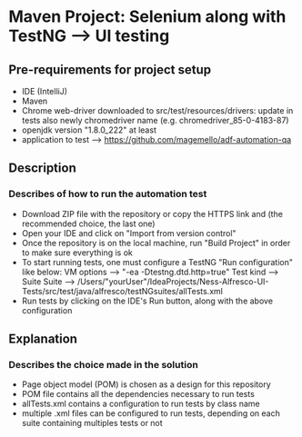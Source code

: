 # Maven Project: Selenium along with TestNG --> UI testing

## Pre-requirements for project setup

- IDE (IntelliJ)
- Maven
- Chrome web-driver downloaded to src/test/resources/drivers: update in tests also newly chromedriver name (e.g. chromedriver_85-0-4183-87)
- openjdk version "1.8.0_222" at least
- application to test --> https://github.com/magemello/adf-automation-qa

## Description 
### Describes of how to run the automation test
- Download ZIP file with the repository or copy the HTTPS link and (the recommended choice, the last one)
- Open your IDE and click on "Import from version control"
- Once the repository is on the local machine, run "Build Project" in order to make sure everything is ok
- To start running tests, one must configure a TestNG "Run configuration" like below:
        VM options --> "-ea -Dtestng.dtd.http=true"
        Test kind --> Suite
        Suite --> /Users/"yourUser"/IdeaProjects/Ness-Alfresco-UI-Tests/src/test/java/alfresco/testNGsuites/allTests.xml
- Run tests by clicking on the IDE's Run button, along with the above configuration

## Explanation 
### Describes the choice made in the solution
- Page object model (POM) is chosen as a design for this repository
- POM file contains all the dependencies necessary to run tests
- allTests.xml contains a configuration to run tests by class name
- multiple .xml files can be configured to run tests, depending on each suite containing multiples tests or not